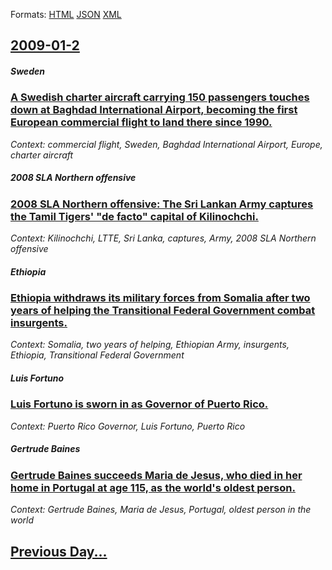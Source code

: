 
Formats: [HTML](2009/01/2/index.html)  [JSON](2009/01/2/index.json)  [XML](2009/01/2/index.xml)  

## [2009-01-2](/news/2009/01/2/index.md)

##### Sweden
### [ A Swedish charter aircraft carrying 150 passengers touches down at Baghdad International Airport, becoming the first European commercial flight to land there since 1990. ](/news/2009/01/2/a-swedish-charter-aircraft-carrying-150-passengers-touches-down-at-baghdad-international-airport-becoming-the-first-european-commercial-fl.md)
_Context: commercial flight, Sweden, Baghdad International Airport, Europe, charter aircraft_

##### 2008 SLA Northern offensive
### [ 2008 SLA Northern offensive: The Sri Lankan Army captures the Tamil Tigers' "de facto" capital of Kilinochchi. ](/news/2009/01/2/2008-sla-northern-offensive-the-sri-lankan-army-captures-the-tamil-tigers-de-facto-capital-of-kilinochchi.md)
_Context: Kilinochchi, LTTE, Sri Lanka, captures, Army, 2008 SLA Northern offensive_

##### Ethiopia
### [ Ethiopia withdraws its military forces from Somalia after two years of helping the Transitional Federal Government combat insurgents. ](/news/2009/01/2/ethiopia-withdraws-its-military-forces-from-somalia-after-two-years-of-helping-the-transitional-federal-government-combat-insurgents.md)
_Context: Somalia, two years of helping, Ethiopian Army, insurgents, Ethiopia, Transitional Federal Government_

##### Luis Fortuno
### [ Luis Fortuno is sworn in as Governor of Puerto Rico. ](/news/2009/01/2/luis-fortua-o-is-sworn-in-as-governor-of-puerto-rico.md)
_Context: Puerto Rico Governor, Luis Fortuno, Puerto Rico_

##### Gertrude Baines
### [ Gertrude Baines succeeds Maria de Jesus, who died in her home in Portugal at age 115, as the world's oldest person. ](/news/2009/01/2/gertrude-baines-succeeds-maria-de-jesus-who-died-in-her-home-in-portugal-at-age-115-as-the-world-s-oldest-person.md)
_Context: Gertrude Baines, Maria de Jesus, Portugal, oldest person in the world_

## [Previous Day...](/news/2009/01/1/index.md)

